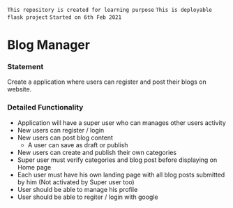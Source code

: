 ```This repository is created for learning purpose```
```This is deployable flask project```
```Started on 6th Feb 2021```

# Blog Manager

### Statement
Create a application where users can register and post their blogs on website.

### Detailed Functionality

- Application will have a super user who can manages other users activity
- New users can register / login
- New users can post blog content
  - A user can save as draft or publish
- New users can create and publish their own categories
- Super user must verify categories and blog post before displaying on Home page
- Each user must have his own landing page with all blog posts submitted by him (Not activated by Super user too)
- User should be able to manage his profile
- User should be able to regiter / login with google
